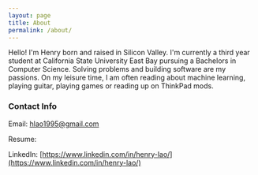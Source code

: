 ```yaml
---
layout: page
title: About
permalink: /about/
---
```


Hello! I'm Henry born and raised in Silicon Valley. I'm currently a third year student at California State University East Bay pursuing a Bachelors in Computer Science. Solving problems and building software are my passions. On my leisure time, I am often reading about machine learning, playing guitar, playing games or reading up on ThinkPad mods.


### Contact Info

Email: [hlao1995@gmail.com](mailto:hlao1995@gmail.com)

Resume:

LinkedIn: [https://www.linkedin.com/in/henry-lao/](https://www.linkedin.com/in/henry-lao/)
